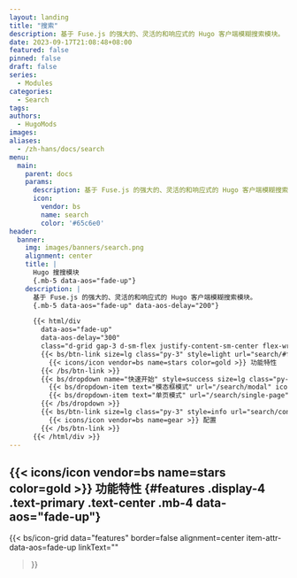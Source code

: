 ```yaml
---
layout: landing
title: "搜索"
description: 基于 Fuse.js 的强大的、灵活的和响应式的 Hugo 客户端模糊搜索模块。
date: 2023-09-17T21:08:48+08:00
featured: false
pinned: false
draft: false
series:
  - Modules
categories:
  - Search
tags:
authors:
  - HugoMods
images:
aliases:
  - /zh-hans/docs/search
menu:
  main:
    parent: docs
    params:
      description: 基于 Fuse.js 的强大的、灵活的和响应式的 Hugo 客户端模糊搜索模块。
      icon:
        vendor: bs
        name: search
        color: '#65c6e0'
header:
  banner:
    img: images/banners/search.png
    alignment: center
    title: |
      Hugo 搜搜模块
      {.mb-5 data-aos="fade-up"}
    description: |
      基于 Fuse.js 的强大的、灵活的和响应式的 Hugo 客户端模糊搜索模块。
      {.mb-5 data-aos="fade-up" data-aos-delay="200"}

      {{< html/div
        data-aos="fade-up"
        data-aos-delay="300"
        class="d-grid gap-3 d-sm-flex justify-content-sm-center flex-wrap" >}}
        {{< bs/btn-link size=lg class="py-3" style=light url="search/#features" >}}
          {{< icons/icon vendor=bs name=stars color=gold >}} 功能特性
        {{< /bs/btn-link >}}
        {{< bs/dropdown name="快速开始" style=success size=lg class="py-3" toggle=false icon="book" >}}
          {{< bs/dropdown-item text="模态框模式" url="/search/modal" icon="window-stack" >}}
          {{< bs/dropdown-item text="单页模式" url="/search/single-page" icon="window-fullscreen" >}}
        {{< /bs/dropdown >}}
        {{< bs/btn-link size=lg class="py-3" style=info url="search/configurations" >}}
          {{< icons/icon vendor=bs name=gear >}} 配置
        {{< /bs/btn-link >}}
      {{< /html/div >}}
---
```


## {{< icons/icon vendor=bs name=stars color=gold >}} 功能特性 {#features .display-4 .text-primary .text-center .mb-4 data-aos="fade-up"}

{{< bs/icon-grid
  data="features"
  border=false
  alignment=center
  item-attr-data-aos=fade-up
  linkText=""
>}}
